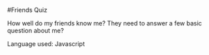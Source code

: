  #Friends Quiz

How well do my friends know me? They need to answer a few basic question about me?

Language used: Javascript